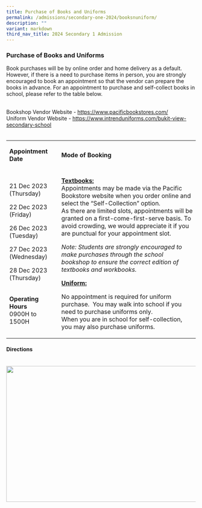 ```yaml
---
title: Purchase of Books and Uniforms
permalink: /admissions/secondary-one-2024/booksnuniform/
description: ""
variant: markdown
third_nav_title: 2024 Secondary 1 Admission
---
```

<h3>Purchase of Books and Uniforms</h3>
<p>Book purchases will be by online order and home delivery as a default.&nbsp; However, if there is a need to purchase items in person, you are strongly encouraged to book an appointment so that the vendor can prepare the books in advance. For an appointment to purchase and self-collect books in school, please refer to the table below.</p>
<br>Bookshop Vendor Website -&nbsp;<a href="https://www.pacificbookstores.com/" rel="noopener noreferrer nofollow" target="_blank">https://www.pacificbookstores.com/</a>
<br>Uniform Vendor Website - <a href="https://www.intrenduniforms.com/bukit-view-secondary-school" rel="noopener noreferrer nofollow" target="_blank"><u>https://www.intrenduniforms.com/bukit-view-secondary-school</u><br><br></a><p></p>

<table><tbody><tr><td rowspan="1" colspan=""><p><strong>Appointment Date</strong></p></td><td rowspan="1" colspan="1"><p><strong>Mode of Booking</strong></p></td></tr><tr><td rowspan="2" colspan="1"><p>21 Dec 2023 (Thursday)</p><p>22 Dec 2023 (Friday)</p><p>26 Dec 2023 (Tuesday)</p><p>27 Dec 2023 (Wednesday)</p><p></p><p>28 Dec 2023 (Thursday)</p><br><strong>Operating Hours&nbsp;</strong><br>0900H to 1500H&nbsp;<p></p></td><td rowspan="2" colspan="1"><p><strong><u>Textbooks:<br></u></strong>
Appointments may be made via the Pacific Bookstore website when you order online and select the “Self-Collection” option.<br>As there are limited slots, appointments will be granted on a first-come-first-serve basis. To avoid crowding, we would appreciate it if you are punctual for your appointment slot. &nbsp;</p><p><em>Note: Students are strongly encouraged to make purchases through the school bookshop to ensure the correct edition of textbooks and workbooks.</em></p>
<strong><u>Uniform:</u></strong><p>No appointment is required for uniform purchase.&nbsp; You may walk into school if you need to purchase uniforms only.&nbsp;<br>When you are in school for self-collection, you may also purchase uniforms.&nbsp;</p><p></p></td></tr><tr></tr></tbody></table><p></p><p>
</p><h4><strong>Directions</strong></h4><strong><br><div class="isomer-image-wrapper"><img height="361" width="643" src="https://lh7-us.googleusercontent.com/v4_GDE05GleQfrl_ii_GlMTVSX7O6TK5lzIGyS8xDi1ZtoIuq5vsD40ziaykNad4WzIWp1Ostbx7FZsyFAWaXFH3dbQrfvQp1qI33BeOMNQvJgnL5ts9nIgf5-QcPwuxdvCyVXTroBpV4fzKOi3WQvTFsyWPm8Nr36VZhsFjV6MuuyBItcHxxqS1y9m5Up3c"></div><p><br></p><p></p></strong>